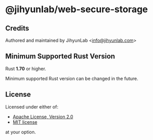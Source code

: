 # @jihyunlab/web-secure-storage

## Credits

Authored and maintained by JihyunLab <<info@jihyunlab.com>>

## Minimum Supported Rust Version

Rust **1.70** or higher.

Minimum supported Rust version can be changed in the future.

## License

Licensed under either of:

 * [Apache License, Version 2.0](http://www.apache.org/licenses/LICENSE-2.0)
 * [MIT license](http://opensource.org/licenses/MIT)

at your option.
